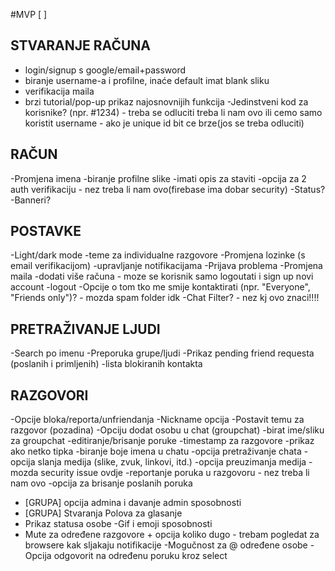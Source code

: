 #MVP 
[ ] 

## STVARANJE RAČUNA
- login/signup s google/email+password
- biranje username-a i profilne, inaće default imat blank sliku
- verifikacija maila
- brzi tutorial/pop-up prikaz najosnovnijih funkcija
-Jedinstveni kod za korisnike? (npr. #1234) - treba se odluciti treba li nam ovo ili cemo samo koristit username - ako je unique id bit ce brze(jos se treba odluciti)

## RAČUN
-Promjena imena
-biranje profilne slike
-imati opis za staviti
-opcija za 2 auth verifikaciju - nez treba li nam ovo(firebase ima dobar security)
-Status?
-Banneri?

## POSTAVKE
-Light/dark mode
-teme za individualne razgovore
-Promjena lozinke (s email verifikacijom)
-upravljanje notifikacijama
-Prijava problema
-Promjena maila
-dodati više računa - moze se korisnik samo logoutati i sign up novi account
-logout
-Opcije o tom tko me smije kontaktirati (npr. "Everyone", "Friends only")? - mozda spam folder idk
-Chat Filter? - nez kj ovo znaci!!!!

## PRETRAŽIVANJE LJUDI
-Search po imenu
-Preporuka grupe/ljudi
-Prikaz pending friend requesta (poslanih i primljenih)
-lista blokiranih kontakta

## RAZGOVORI
-Opcije bloka/reporta/unfriendanja
-Nickname opcija
-Postavit temu za razgovor (pozadina)
-Opciju dodat osobu u chat (groupchat)
-birat ime/sliku za groupchat
-editiranje/brisanje poruke
-timestamp za razgovore
-prikaz ako netko tipka
-biranje boje imena u chatu
-opcija pretraživanje chata
-opcija slanja medija (slike, zvuk, linkovi, itd.)
-opcija preuzimanja medija - mozda security issue ovdje
-reportanje poruka u razgovoru - nez treba li nam ovo
-opcija za brisanje poslanih poruka
- [GRUPA] opcija admina i davanje admin sposobnosti
- [GRUPA] Stvaranja Polova za glasanje
- Prikaz statusa osobe
-Gif i emoji sposobnosti
- Mute za određene razgovore + opcija koliko dugo - trebam pogledat za browsere kak sljakaju notifikacije
-Mogučnost za @ određene osobe
-Opcija odgovorit na određenu poruku kroz select
